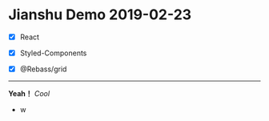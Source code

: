 # Jianshu Demo 2019-02-23
* [x] React
* [x] Styled-Components
* [x] @Rebass/grid


-------
**Yeah！** *Cool* 

* w